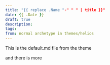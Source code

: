 ```yaml
---
title: "{{ replace .Name "-" " " | title }}"
date: {{ .Date }}
draft: true
description: 
tags:
from: normal archetype in themes/helios
---
```


This is the default.md file from the theme
<!--more-->
and there is more
